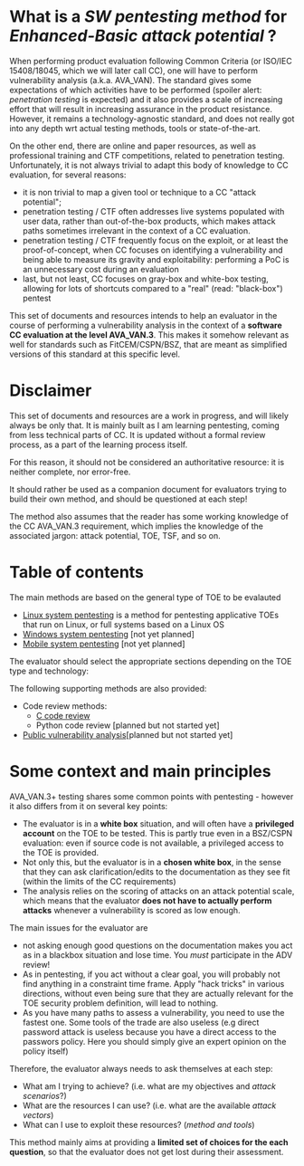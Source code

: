 # What is a _SW pentesting method_ for _Enhanced-Basic attack potential_ ?

When performing product evaluation following Common Criteria (or ISO/IEC 15408/18045, which we will later call CC), one will have to perform vulnerability analysis (a.k.a. AVA_VAN). The standard gives some expectations of which activities have to be performed (spoiler alert: *penetration testing* is expected) and it also provides a scale of increasing effort that will result in increasing assurance in the product resistance. However, it remains a technology-agnostic standard, and does not really got into any depth wrt actual testing methods, tools or state-of-the-art.

On the other end, there are online and paper resources, as well as professional training and CTF competitions, related to penetration testing. Unfortunately, it is not always trivial to adapt this body of knowledge to CC evaluation, for several reasons:
 - it is non trivial to map a given tool or technique to a CC "attack potential";
 - penetration testing / CTF often addresses live systems populated with user data, rather than out-of-the-box products, which makes attack paths sometimes irrelevant in the context of a CC evaluation. 
 - penetration testing / CTF frequently focus on the exploit, or at least the proof-of-concept, when CC focuses on identifying a vulnerability and being able to measure its gravity and exploitability: performing a PoC is an unnecessary cost during an evaluation
 - last, but not least, CC focuses on gray-box and white-box testing, allowing for lots of shortcuts compared to a "real" (read: "black-box") pentest 

This set of documents and resources intends to help an evaluator in the course of performing a vulnerability analysis in the context of a **software CC evaluation at the level AVA_VAN.3**. This makes it somehow relevant as well for standards such as FitCEM/CSPN/BSZ, that are meant as simplified versions of this standard at this specific level.

# Disclaimer
This set of documents and resources are a work in progress, and will likely always be only that. It is mainly built as I am learning pentesting, coming from less technical parts of CC. It is updated without a formal review process, as a part of the learning process itself. 

For this reason, it should not be considered an authoritative resource: it is neither complete, nor error-free.

It should rather be used as a companion document for evaluators trying to build their own method, and should be questioned at each step!

The method also assumes that the reader has some working knowledge of the CC AVA_VAN.3 requirement, which implies the knowledge of the associated jargon: attack potential, TOE, TSF, and so on. 

# Table of contents
The main methods are based on the general type of TOE to be evalauted

 - [Linux system pentesting](_0_Linux_pentest/0_Linux_system_pentesting.md) is a method for pentesting applicative TOEs that run on Linux, or full systems based on a Linux OS
 - [Windows system pentesting](...) [not yet planned] 
 - [Mobile system pentesting](...) [not yet planned]

The evaluator should select the appropriate sections depending on the TOE type and technology:

The following supporting methods are also provided:
 - Code review methods:
     - [C code review](_0_Linux_pentest\Code_review\C_code_review_VAN3.md)
     - Python code review [planned but not started yet] 
 - [Public vulnerability analysis](_1_Public_vulnerability_analysis/Public_vulnerability_analysis_101.md)[planned but not started yet]

 


# Some context and main principles

AVA_VAN.3+ testing shares some common points with pentesting - however it also differs from it on several key points:
 - The evaluator is in a **white box** situation, and will often have a **privileged account** on the TOE to be tested. This is partly true even in a BSZ/CSPN evaluation: even if source code is not available, a privileged access to the TOE is provided.
 - Not only this, but the evaluator is in a **chosen white box**, in the sense that they can ask clarification/edits to the documentation as they see fit (within the limits of the CC requirements)
 - The analysis relies on the scoring of attacks on an attack potential scale, which means that the evaluator **does not have to actually perform attacks** whenever a vulnerability is scored as low enough.   

The main issues for the evaluator are
 - not asking enough good questions on the documentation makes you act as in a blackbox situation and lose time. You _must_ participate in the ADV review!
 - As in pentesting, if you act without a clear goal, you will probably not find anything in a constraint time frame. Apply "hack tricks" in various directions, without even being sure that they are actually relevant for the TOE security problem definition, will lead to nothing.
 - As you have many paths to assess a vulnerability, you need to use the fastest one. Some tools of the trade are also useless (e.g direct password attack is useless because you have a direct access to the passwors policy. Here you should simply give an expert opinion on the policy itself)

Therefore, the evaluator always needs to ask themselves at each step:
 - What am I trying to achieve? (i.e. what are my objectives and _attack scenarios_?) 
 - What are the resources I can use? (i.e. what are the available _attack vectors_)
 - What can I use to exploit these resources? (_method and tools_)

This method mainly aims at providing a **limited set of choices for the each question**, so that the evaluator does not get lost during their assessment. 

